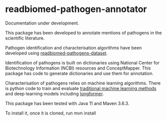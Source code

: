 # readbiomed-pathogen-annotator

Documentation under development.

This package has been developed to annotate mentions of pathogens in the scientific literature.

Pathogen identification and characterisation algorithms have been developed using [readbiomed-pathogens-dataset](https://github.com/READ-BioMed/readbiomed-pathogens-dataset).

Identification of pathogens is built on dictionaries using National Center for Biotechnology Information (NCBI) resources and ConceptMapper. This package has code to generate dictionaries and use them for annotation.

Characterisation of pathogens relies on machine learning algorithms. There is python code to train and evaluate [traditional machine learning methods](https://github.com/READ-BioMed/MTIMLExtension) and deep learning models including [longformer](https://github.com/allenai/longformer).

This package has been tested with Java 11 and Maven 3.6.3.

To install it, once it is cloned, run mvn install
